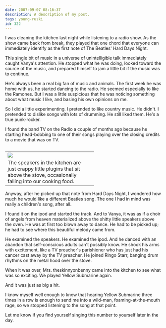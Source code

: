 ```yaml
---
date: 2007-09-07 08:16:37
description: A description of my post.
tags: young-ruski
id: 322
---
```

I was cleaning the kitchen last night while listening to a radio show.  As the show came back from break, they played that one chord that everyone can immediately identify as the first note of The Beatles' Hard Days Night.

This single bit of music in a universe of unintelligible talk immediately caught Vanya's attention.  He stopped what he was doing, looked toward the source of the music, and prepared himself to jam a little bit if the music was to continue.
<!--more-->
He's always been a real big fan of music and animals.  The first week he was home with us, he started dancing to the radio.  He seemed especially to like the Ramones.  But I was a little suspicious that he was noticing something about what music I like, and basing his own opinions on me.

So I did a little experimenting.  I pretended to like country music.  He didn't.  I pretended to dislike songs with lots of drumming.  He still liked them.  He's a true punk-rocker.

I found the band TV on the Radio a couple of months ago because he starting head-bobbing to one of their songs playing over the closing credits to a movie that was on TV.

<table cellpadding="2" align="left"><tr><td width="250" ><img src="/img/kitchenspeakers.jpg"></td><td width="5" rowspan="2"><spacer type="block" width="5" height="1"></td></tr><tr><td class="caption" width="250">The speakers in the kitchen are just crappy little plugins that sit above the stove, occasionally falling into our cooking food.</td></tr></table>

Anyway, after he picked up that note from Hard Days Night, I wondered how much he would like a different Beatles song.  The one I had in mind was really a children's song, after all.

I found it on the ipod and started the track.  And to Vanya, it was as if a choir of angels from heaven materialized above the shitty little speakers above the oven.  He was at first too blown away to dance.  He had to be picked up; he had to see where this beautiful melody came from.

He examined the speakers.  He examined the ipod.  And he danced with an abandon that self-conscious adults can't possibly know.  He shook his arms with excitement, like a TV preacher's parishioner who has just had his cancer cast away by the TV preacher.  He joined Ringo Starr, banging drum rhythms on the metal hood over the stove.

When it was over, Mrs. theskinnyonbenny came into the kitchen to see what was so exciting.  We played Yellow Submarine again.

And it was just as big a hit.

I know myself well enough to know that hearing Yellow Submarine three times in a row is enough to send me into a wild-man, foaming-at-the-mouth rage, so we stopped listening to the song at that point.

Let me know if you find yourself singing this number to yourself later in the day.